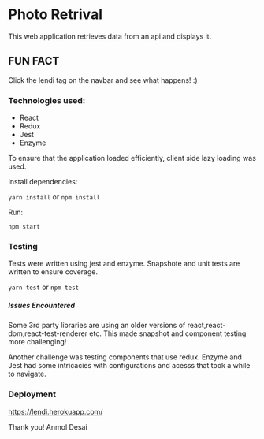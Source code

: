 # Photo Retrival

This web application retrieves data from an api and displays it.

## FUN FACT
Click the lendi tag on the navbar and see what happens! :)

### Technologies used:
* React
* Redux 
* Jest
* Enzyme

To ensure that the application loaded efficiently, client side lazy loading was used.

Install dependencies:

`yarn install` or `npm install`

Run:

`npm start`

### Testing

Tests were written using jest and enzyme. Snapshote and unit tests are written to ensure coverage.

`yarn test` or `npm test`

##### Issues Encountered

Some 3rd party libraries are using an older versions of react,react-dom,react-test-renderer etc. This made snapshot and component testing more challenging! 

Another challenge was testing components that use redux. Enzyme and Jest had some intricacies with configurations and acesss that took a while to navigate. 

### Deployment

https://lendi.herokuapp.com/

Thank you!
Anmol Desai
